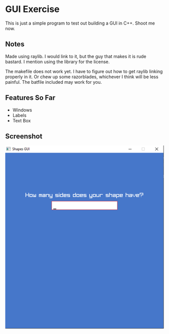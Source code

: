 # GUI Exercise
This is just a simple program to test out building a GUI in C++. Shoot me now.

## Notes
Made using raylib. I would link to it, but the guy that makes it is rude bastard. I mention using the library for the license.

The makefile does not work yet. I have to figure out how to get raylib linking properly in it. Or chew up some razorblades, whichever I think will be less painful.
The batfile included may work for you. 

## Features So Far
* Windows
* Labels
* Text Box

## Screenshot
![Current GUI State](https://github.com/datascribbler777/ShapesGUI/blob/1dfaa3b34dcdcdb16301cc05d9f3c292a4899b72/images/GUI.PNG)